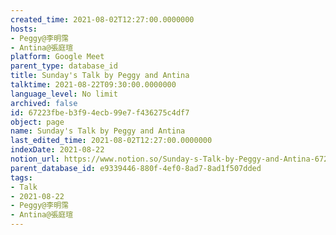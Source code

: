 ```yaml
---
created_time: 2021-08-02T12:27:00.0000000
hosts:
- Peggy@李明霈
- Antina@張庭瑄
platform: Google Meet
parent_type: database_id
title: Sunday's Talk by Peggy and Antina
talktime: 2021-08-22T09:30:00.0000000
language_level: No limit
archived: false
id: 67223fbe-b3f9-4ecb-99e7-f436275c4df7
object: page
name: Sunday's Talk by Peggy and Antina
last_edited_time: 2021-08-02T12:27:00.0000000
indexDate: 2021-08-22
notion_url: https://www.notion.so/Sunday-s-Talk-by-Peggy-and-Antina-67223fbeb3f94ecb99e7f436275c4df7
parent_database_id: e9339446-880f-4ef0-8ad7-8ad1f507dded
tags:
- Talk
- 2021-08-22
- Peggy@李明霈
- Antina@張庭瑄
---
```







